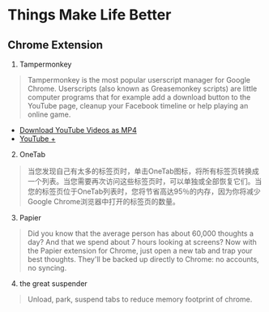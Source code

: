 # Things Make Life Better

## Chrome Extension

1. Tampermonkey

  > Tampermonkey is the most popular userscript manager for Google Chrome. Userscripts (also known as Greasemonkey scripts) are little computer programs that for example add a download button to the YouTube page, cleanup your Facebook timeline or help playing an online game.

  - [Download YouTube Videos as MP4](https://greasyfork.org/zh-CN/scripts/1317-download-youtube-videos-as-mp4)
  - [YouTube +](https://greasyfork.org/zh-CN/scripts/9932-youtube)

2. OneTab

  > 当您发现自己有太多的标签页时，单击OneTab图标，将所有标签页转换成一个列表。当您需要再次访问这些标签页时，可以单独或全部恢复它们。当您的标签页位于OneTab列表时，您将节省高达95％的内存，因为你将减少Google Chrome浏览器中打开的标签页的数量。

3. Papier

  > Did you know that the average person has about 60,000 thoughts a day? And that we spend about 7 hours looking at screens? Now with the Papier extension for Chrome, just open a new tab and trap your best thoughts. They'll be backed up directly to Chrome: no accounts, no syncing. 
  
4. the great suspender

  > Unload, park, suspend tabs to reduce memory footprint of chrome. 
